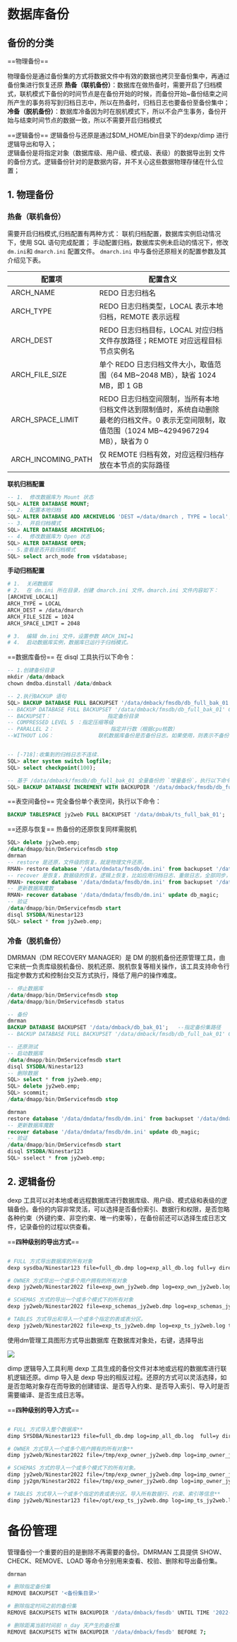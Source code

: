 

# 数据库备份

## 备份的分类

==物理备份==

物理备份是通过备份集的方式将数据文件中有效的数据也拷贝至备份集中，再通过备份集进行恢复还原
**热备（联机备份）**：数据库在做热备时，需要开启了归档模式，联机模式下备份的时间节点是在备份开始的时候，而备份开始~备份结束之间所产生的事务将写到归档日志中，所以在热备时，归档日志也要备份至备份集中；  
**冷备（脱机备份）**：数据库冷备因为时在脱机模式下，所以不会产生事务，备份开始与结束时间节点的数据一致，所以不需要开启归档模式

==逻辑备份==
逻辑备份与还原是通过$DM\_HOME/bin目录下的dexp/dimp 进行逻辑导出和导入；  
逻辑备份是将指定对象（数据库级、用户级、模式级、表级）的数据导出到 文件的备份方式。逻辑备份针对的是数据内容，并不关心这些数据物理存储在什么位置；

## 1. 物理备份
### 热备（联机备份）
需要开启归档模式,归档配置有两种方式：
联机归档配置，数据库实例启动情况下，使用 SQL 语句完成配置；
手动配置归档，数据库实例未启动的情况下，修改`dm.ini`和 `dmarch.ini` 配置文件。
`dmarch.ini` 中与备份还原相关的配置参数及其介绍见下表。

| 配置项 | 配置含义 |
| --- | --- |
| ARCH_NAME | REDO 日志归档名 |
| ARCH_TYPE | REDO 日志归档类型，LOCAL 表示本地归档，REMOTE 表示远程 |
| ARCH_DEST | REDO 日志归档目标，LOCAL 对应归档文件存放路径；REMOTE 对应远程目标节点实例名 |
| ARCH_FILE_SIZE | 单个 REDO 日志归档文件大小，取值范围（64 MB~2048 MB），缺省 1024 MB，即 1 GB |
| ARCH_SPACE_LIMIT | REDO 日志归档空间限制，当所有本地归档文件达到限制值时，系统自动删除最老的归档文件。0 表示无空间限制，取值范围（1024 MB~4294967294 MB），缺省为 0 |
| ARCH_INCOMING_PATH | 仅 REMOTE 归档有效，对应远程归档存放在本节点的实际路径 |
**联机归档配置**
```sql
-- 1.  修改数据库为 Mount 状态
SQL> ALTER DATABASE MOUNT;
-- 2.  配置本地归档
SQL> ALTER DATABASE ADD ARCHIVELOG 'DEST =/data/dmarch , TYPE = local';
-- 3.  开启归档模式
SQL> ALTER DATABASE ARCHIVELOG;
-- 4.  修改数据库为 Open 状态
SQL> ALTER DATABASE OPEN;
-- 5.查看是否开启归档模式
SQL> select arch_mode from v$database;
```


**手动归档配置**
```bash
# 1.  关闭数据库
# 2.  在 dm.ini 所在目录，创建 dmarch.ini 文件。dmarch.ini 文件内容如下：
[ARCHIVE_LOCAL1] 
ARCH_TYPE = LOCAL 
ARCH_DEST = /data/dmarch 
ARCH_FILE_SIZE = 1024 
ARCH_SPACE_LIMIT = 2048

# 3.  编辑 dm.ini 文件，设置参数 ARCH_INI=1
# 4.  启动数据库实例，数据库已运行于归档模式。
```

==数据库备份==
在 disql 工具执行以下命令：
```sql
-- 1.创建备份目录
mkdir /data/dmback
chown dmdba.dinstall /data/dmback

-- 2.执行BACKUP 语句
SQL> BACKUP DATABASE FULL BACKUPSET '/data/dmback/fmsdb/db_full_bak_01';    --指定备份集路径
-- BACKUP DATABASE FULL BACKUPSET '/data/dmback/fmsdb/db_full_bak_01' COMPRESSED LEVEL 5 PARALLEL 2;
-- BACKUPSET：                  指定备份目录
-- COMPRESSED LEVEL 5 ：指定压缩等级
-- PARALLEL 2：                  指定并行数（根据cpu核数）
--WITHOUT LOG：              联机数据库备份是否备份日志。如果使用，则表示不备份，否则表示备份


-- [-718]:收集到的归档日志不连续.
SQL> alter system switch logfile;
SQL> select checkpoint(100);

-- 基于 /data/dmback/fmsdb/db_full_bak_01 全量备份的 `增量备份`，执行以下命令：
SQL> BACKUP DATABASE INCREMENT WITH BACKUPDIR '/data/dmback/fmsdb/db_full_bak_01' BACKUPSET '/data/dmback/fmsdb/db_increment_bak_02';
```


==表空间备份==
完全备份单个表空间，执行以下命令：
```sql
BACKUP TABLESPACE jy2web FULL BACKUPSET '/data/dmbak/ts_full_bak_01';
```

==还原与恢复==
热备份的还原恢复同样需脱机
```sql
SQL> delete jy2web.emp;
/data/dmapp/bin/DmServicefmsdb stop
dmrman
-- restore 是还原，文件级的恢复。就是物理文件还原。
RMAN> restore database '/data/dmdata/fmsdb/dm.ini' from backupset '/data/dmback/fmsdb/db_full_bak_01';
-- recover 是恢复，数据级的恢复。逻辑上恢复，比如应用归档日志、重做日志，全部同步，保持一致。
RMAN> recover database '/data/dmdata/fmsdb/dm.ini' from backupset '/data/dmback/fmsdb/db_full_bak_01';
-- 更新数据库魔数
RMAN> recover database '/data/dmdata/fmsdb/dm.ini' update db_magic;
-- 验证
/data/dmapp/bin/DmServicefmsdb start
disql SYSDBA/Ninestar123
SQL> select * from jy2web.emp;
```


### 冷备（脱机备份）

DMRMAN（DM RECOVERY MANAGER）是 DM 的脱机备份还原管理工具，由它来统一负责库级脱机备份、脱机还原、脱机恢复等相关操作，该工具支持命令行指定参数方式和控制台交互方式执行，降低了用户的操作难度。
```sql
-- 停止数据库
/data/dmapp/bin/DmServicefmsdb stop
/data/dmapp/bin/DmServicefmsdb status

-- 备份
dmrman
BACKUP DATABASE BACKUPSET '/data/dmback/db_bak_01';   --指定备份集路径
-- BACKUP DATABASE FULL BACKUPSET '/data/dmback/fmsdb/db_full_bak_01' COMPRESSED LEVEL 5 PARALLEL 2; -- BACKUPSET： 指定备份目录 -- COMPRESSED LEVEL 5 ：指定压缩等级 -- PARALLEL 2： 指定并行数（根据cpu核数） --WITHOUT LOG： 联机数据库备份是否备份日志。如果使用，则表示不备份，否则表示备份

-- 还原测试
-- 启动数据库
/data/dmapp/bin/DmServicefmsdb start
disql SYSDBA/Ninestar123
-- 删除数据
SQL> select * from jy2web.emp;
SQL> delete jy2web.emp;
SQL> scommit;
/data/dmapp/bin/DmServicefmsdb stop

dmrman
restore database '/data/dmdata/fmsdb/dm.ini' from backupset '/data/dmdata/fmsdb/bak/DB_fmsdb_FULL_20221024_204635_383496';
-- 更新数据库魔数
recover database '/data/dmdata/fmsdb/dm.ini' update db_magic;
-- 验证
/data/dmapp/bin/DmServicefmsdb start
disql SYSDBA/Ninestar123
SQL> sselect * from jy2web.emp;
```



## 2. 逻辑备份

dexp 工具可以对本地或者远程数据库进行数据库级、用户级、模式级和表级的逻辑备份。备份的内容非常灵活，可以选择是否备份索引、数据行和权限，是否忽略各种约束（外键约束、非空约束、唯一约束等），在备份前还可以选择生成日志文件，记录备份的过程以供查看。

==**四种级别的导出方式**==
```bash

# FULL 方式导出数据库的所有对象
dexp sysdba/Ninestar123 file=full_db.dmp log=exp_all_db.log full=y directory=/tmp

# OWNER 方式导出一个或多个用户拥有的所有对象
dexp jy2web/Ninestar2022 file=exp_own_jy2web.dmp log=exp_own_jy2web.log owner=jy2web directory=/tmp

# SCHEMAS 方式的导出一个或多个模式下的所有对象
dexp jy2web/Ninestar2022 file=exp_schemas_jy2web.dmp log=exp_schemas_jy2web.log schemas=jy2web directory=/tmp

# TABLES 方式导出和导入一个或多个指定的表或表分区。
dexp jy2web/Ninestar2022 file=exp_ts_jy2web.dmp log=exp_ts_jy2web.log table=table1,table2  directory=/tmp
```

使用dm管理工具图形方式导出数据库
在数据库对象处，右键，选择导出  

![](assets/DM8%20备份与还原/image-20221127211003276.png)

dimp 逻辑导入工具利用 dexp 工具生成的备份文件对本地或远程的数据库进行联机逻辑还原。dimp 导入是 dexp 导出的相反过程。还原的方式可以灵活选择，如是否忽略对象存在而导致的创建错误、是否导入约束、是否导入索引、导入时是否需要编译、是否生成日志等。

==**四种级别的导入方式**==
```bash

# FULL 方式导入整个数据库**
dimp SYSDBA/Ninestar123 file=full_db.dmp log=imp_all_db.log  full=y directory=/tmp

# OWNER 方式导入一个或多个用户拥有的所有对象**
dimp jy2web/Ninestar2022 file=/tmp/exp_owner_jy2web.dmp log=imp_owner_jy2web.log owner=jy2web  directory=/tmp

# SCHEMAS 方式的导入一个或多个模式下的所有对象。
dimp jy2web/Ninestar2022 file=/tmp/exp_owner_jy2web.dmp log=imp_owner_jy2web.log schemas=jy2web directory=/tmp
dimp jy2gm/Ninestar2022 file=/tmp/exp_owner_jy2web.dmp log=imp_owner_jy2web.log remap_schema=jy2web:jy2gm remap_tablespace=jy2web:jy2gm  directory=/tmp

# TABLES 方式导入一个或多个指定的表或表分区。导入所有数据行、约束、索引等信息**
dimp jy2web/Ninestar123 file=/opt/exp_ts_jy2web.dmp log=imp_ts_jy2web.log TABLES=table1,table2 directory=/tmp
```



# 备份管理

管理备份一个重要的目的是删除不再需要的备份。DMRMAN 工具提供 SHOW、CHECK、REMOVE、LOAD 等命令分别用来查看、校验、删除和导出备份集。
```bash
dmrman

# 删除指定备份集
REMOVE BACKUPSET '<备份集目录>'

# 删除指定时间之前的备份集
REMOVE BACKUPSETS WITH BACKUPDIR '/data/dmback/fmsdb' UNTIL TIME '2022-10-26 00:00:00';

# 删除距离当前时间前 n_day 天产生的备份集
REMOVE BACKUPSETS WITH BACKUPDIR '/data/dmback/fmsdb' BEFORE 7;
```
